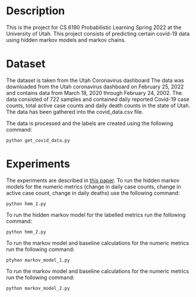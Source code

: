 # Description
This is the project for CS 6190 Probabilistic Learning Spring 2022 at the University of Utah.
This project consists of predicting certain covid-19 data using hidden markov models and markov chains.  

# Dataset
The dataset is taken from the Utah Coronavirus dashboard The data was downloaded from the Utah coronavirus dashboard on February 25, 2022 
and contains data from March 18, 2020 through February 24, 2002.  The data consisted of 722 samples and contained daily reported Covid-19 
case counts, total active case counts and daily death counts in the state of Utah. The data has been gathered into the covid_data.csv file.

The data is processed and the labels are created using the following command:

`python get_covid_data.py`

# Experiments
The experiments are described in [this paper](https://github.com/JanaanL/Covid_19_Project/blob/main/Final_Project_Report.pdf "report"). To run the hidden markov models for the numeric metrics (change in daily case counts, change in active
case count, change in daily deaths) use the following command:

`python hmm_1.py`

To run the hidden markov model for the labelled metrics run the following command:

`python hmm_2.py`

To run the markov model and baseline calculations for the numeric metrics run the following command:

`ptyhon markov_model_1.py`

To run the markov model and baseline calculations for the numeric metrics run the following command:

`python markov_model_2.py`
